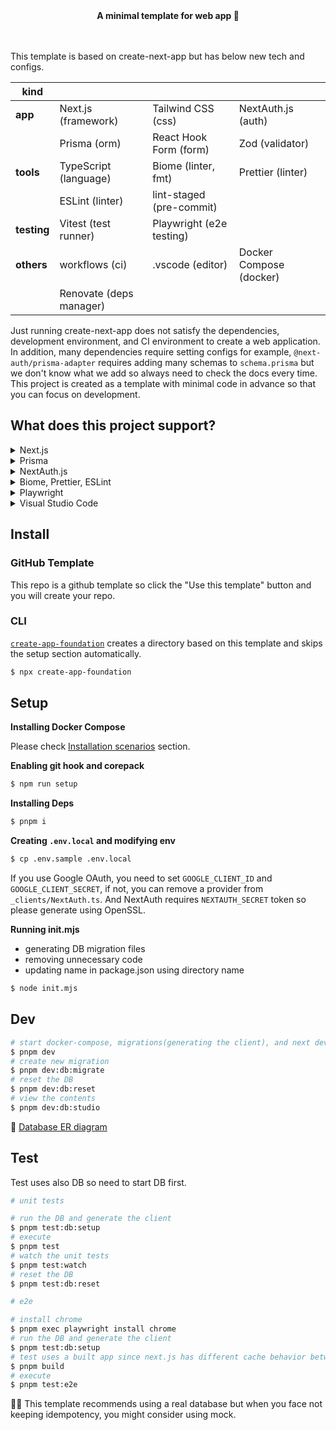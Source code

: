 <!-- 👉 remove -->

<div align="center">
  <strong>️️A minimal template for web app 🎃</strong>
</div>

<br />
<br />

This template is based on create-next-app but has below new tech and configs.

| kind        |                         |                          |                         |
| ----------- | ----------------------- | ------------------------ | ----------------------- |
| **app**     | Next.js (framework)     | Tailwind CSS (css)       | NextAuth.js (auth)      |
|             | Prisma (orm)            | React Hook Form (form)   | Zod (validator)         |
| **tools**   | TypeScript (language)   | Biome (linter, fmt)      | Prettier (linter)       |
|             | ESLint (linter)         | lint-staged (pre-commit) |                         |
| **testing** | Vitest (test runner)    | Playwright (e2e testing) |                         |
| **others**  | workflows (ci)          | .vscode (editor)         | Docker Compose (docker) |
|             | Renovate (deps manager) |                          |                         |

Just running create-next-app does not satisfy the dependencies, development environment, and CI environment to create a web application. In addition, many dependencies require setting configs for example, `@next-auth/prisma-adapter` requires adding many schemas to `schema.prisma` but we don't know what we add so always need to check the docs every time. This project is created as a template with minimal code in advance so that you can focus on development.

## What does this project support?

<details>
  <summary>Next.js</summary>

- introducing parallel route and intercepting route
- introducing server actions using Zod
- setting common files like robots, opengraph-image, etc
- supporting Docker

</details>

<details>
  <summary>Prisma</summary>

- introducing dev/test env using Docker Compose and PostgreSQL
- fixing [well-known Next.js issue](https://www.prisma.io/docs/orm/more/help-and-troubleshooting/help-articles/nextjs-prisma-client-dev-practices)
- generating ERD automatically

</details>

<details>
  <summary>NextAuth.js</summary>

- introducing Google Oauth provider
- defining [Prisma schema](https://authjs.dev/reference/adapter/prisma#create-the-prisma-schema-from-scratch) and connecting database
- setting Next.js api route using app router

</details>

<details>
  <summary>Biome, Prettier, ESLint</summary>
  
  - introducing how to control these when pre-commit
</details>

<details>
  <summary>Playwright</summary>

- introducing [Page object models](https://playwright.dev/docs/pom) for e2e to make it resistant to change code
- introducing how to avoid OAuth Providers with NextAuth.js

</details>

<details>
  <summary>Visual Studio Code</summary>

- assigning Prisma, Biome, Prettier to each language
- introducing cSpell to notice a typo

</details>

## Install

### GitHub Template

This repo is a github template so click the "Use this template" button and you will create your repo.

### CLI

[`create-app-foundation`](https://github.com/hiroppy/create-app-foundation) creates a directory based on this template and skips the setup section automatically.

```sh
$ npx create-app-foundation
```

<!-- ######## -->

## Setup

**Installing Docker Compose**

Please check [Installation scenarios](https://docs.docker.com/compose/install/) section.

**Enabling git hook and corepack**

```sh
$ npm run setup
```

**Installing Deps**

```sh
$ pnpm i
```

**Creating `.env.local` and modifying env**

```sh
$ cp .env.sample .env.local
```

If you use Google OAuth, you need to set `GOOGLE_CLIENT_ID` and `GOOGLE_CLIENT_SECRET`, if not, you can remove a provider from `_clients/NextAuth.ts`. And NextAuth requires `NEXTAUTH_SECRET` token so please generate using OpenSSL.

<!-- 👉 remove -->

**Running init.mjs**

- generating DB migration files
- removing unnecessary code
- updating name in package.json using directory name

```sh
$ node init.mjs
```

<!-- ######## -->

## Dev

```sh
# start docker-compose, migrations(generating the client), and next dev
$ pnpm dev
# create new migration
$ pnpm dev:db:migrate
# reset the DB
$ pnpm dev:db:reset
# view the contents
$ pnpm dev:db:studio
```

📙 [Database ER diagram](/prisma/ERD.md)

## Test

Test uses also DB so need to start DB first.

```sh
# unit tests

# run the DB and generate the client
$ pnpm test:db:setup
# execute
$ pnpm test
# watch the unit tests
$ pnpm test:watch
# reset the DB
$ pnpm test:db:reset

# e2e

# install chrome
$ pnpm exec playwright install chrome
# run the DB and generate the client
$ pnpm test:db:setup
# test uses a built app since next.js has different cache behavior between development and production
$ pnpm build
# execute
$ pnpm test:e2e
```

💁‍♀️ This template recommends using a real database but when you face not keeping idempotency, you might consider using mock.
